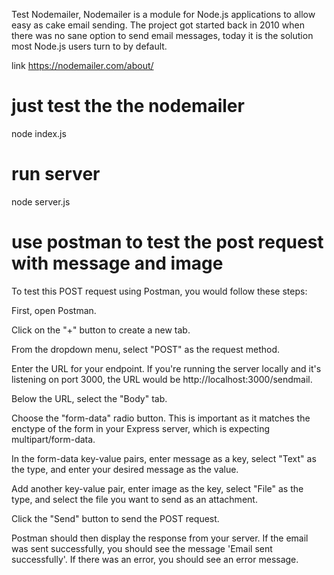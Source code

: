 Test Nodemailer, Nodemailer is a module for Node.js applications to allow easy as cake email sending. The project got started back in 2010 when there was no sane option to send email messages, today it is the solution most Node.js users turn to by default.

link https://nodemailer.com/about/

# just test the the nodemailer

node index.js

# run server

node server.js

# use postman to test the post request with message and image

To test this POST request using Postman, you would follow these steps:

First, open Postman.

Click on the "+" button to create a new tab.

From the dropdown menu, select "POST" as the request method.

Enter the URL for your endpoint. If you're running the server locally and it's listening on port 3000, the URL would be http://localhost:3000/sendmail.

Below the URL, select the "Body" tab.

Choose the "form-data" radio button. This is important as it matches the enctype of the form in your Express server, which is expecting multipart/form-data.

In the form-data key-value pairs, enter message as a key, select "Text" as the type, and enter your desired message as the value.

Add another key-value pair, enter image as the key, select "File" as the type, and select the file you want to send as an attachment.

Click the "Send" button to send the POST request.

Postman should then display the response from your server. If the email was sent successfully, you should see the message 'Email sent successfully'. If there was an error, you should see an error message.
